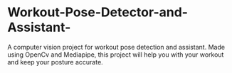 # Workout-Pose-Detector-and-Assistant-
A computer vision project for workout pose detection and assistant. Made using OpenCv and Mediapipe, this project will help you with your workout and keep your posture accurate. 

